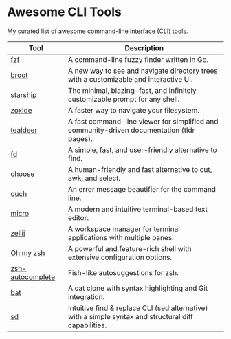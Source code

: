# Awesome CLI Tools

My curated list of awesome command-line interface (CLI) tools.

| Tool                | Description                                                                                   |
|---------------------|-----------------------------------------------------------------------------------------------|
| [fzf](https://github.com/junegunn/fzf) | A command-line fuzzy finder written in Go.                                                |
| [broot](https://github.com/Canop/broot) | A new way to see and navigate directory trees with a customizable and interactive UI.       |
| [starship](https://github.com/starship/starship) | The minimal, blazing-fast, and infinitely customizable prompt for any shell.                 |
| [zoxide](https://github.com/ajeetdsouza/zoxide) | A faster way to navigate your filesystem.                                                    |
| [tealdeer](https://github.com/dbrgn/tealdeer) | A fast command-line viewer for simplified and community-driven documentation (tldr pages).  |
| [fd](https://github.com/sharkdp/fd) | A simple, fast, and user-friendly alternative to find.                                      |
| [choose](https://github.com/theryangeary/choose) | A human-friendly and fast alternative to cut, awk, and select.                                |
| [ouch](https://github.com/sindresorhus/ouch) | An error message beautifier for the command line.                                            |
| [micro](https://github.com/zyedidia/micro) | A modern and intuitive terminal-based text editor.                                          |
| [zellij](https://github.com/zellij-org/zellij) | A workspace manager for terminal applications with multiple panes.                           |
| [Oh my zsh](https://ohmyz.sh/)| A powerful and feature-rich shell with extensive configuration options.                       |
| [zsh-autocomplete](https://github.com/zsh-users/zsh-autosuggestions) | Fish-like autosuggestions for zsh.                                                           |
| [bat](https://github.com/sharkdp/bat) | A cat clone with syntax highlighting and Git integration.                                    |
| [sd](https://github.com/chmln/sd) | Intuitive find & replace CLI (sed alternative) with a simple syntax and structural diff capabilities. |
